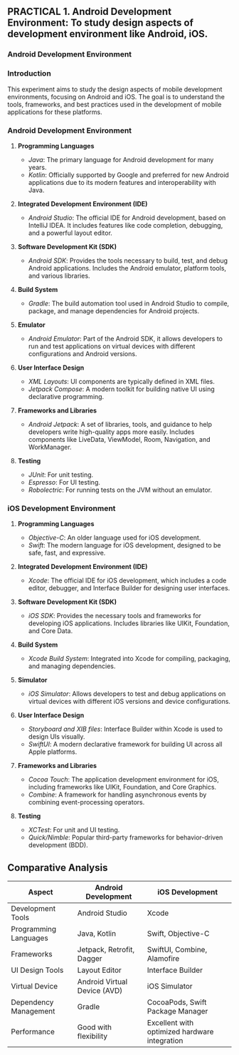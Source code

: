 ## PRACTICAL 1. Android Development Environment: To study design aspects of development environment like Android, iOS.

### Android Development Environment

### Introduction
This experiment aims to study the design aspects of mobile development environments, focusing on Android and iOS. The goal is to understand the tools, frameworks, and best practices used in the development of mobile applications for these platforms.

### Android Development Environment

1. **Programming Languages**
   - *Java*: The primary language for Android development for many years.
   - *Kotlin*: Officially supported by Google and preferred for new Android applications due to its modern features and interoperability with Java.

2. **Integrated Development Environment (IDE)**
   - *Android Studio*: The official IDE for Android development, based on IntelliJ IDEA. It includes features like code completion, debugging, and a powerful layout editor.

4. **Software Development Kit (SDK)**
   - *Android SDK*: Provides the tools necessary to build, test, and debug Android applications. Includes the Android emulator, platform tools, and various libraries.

5. **Build System**
   - *Gradle*: The build automation tool used in Android Studio to compile, package, and manage dependencies for Android projects.

6. **Emulator**
   - *Android Emulator*: Part of the Android SDK, it allows developers to run and test applications on virtual devices with different configurations and Android versions.

7. **User Interface Design**
   - *XML Layouts*: UI components are typically defined in XML files.
   - *Jetpack Compose*: A modern toolkit for building native UI using declarative programming.

8. **Frameworks and Libraries**
   - *Android Jetpack*: A set of libraries, tools, and guidance to help developers write high-quality apps more easily. Includes components like LiveData, ViewModel, Room, Navigation, and WorkManager.

9. **Testing**
   - *JUnit*: For unit testing.
   - *Espresso*: For UI testing.
   - *Robolectric*: For running tests on the JVM without an emulator.

### iOS Development Environment

1. **Programming Languages**
   - *Objective-C*: An older language used for iOS development.
   - *Swift*: The modern language for iOS development, designed to be safe, fast, and expressive.

2. **Integrated Development Environment (IDE)**
   - *Xcode*: The official IDE for iOS development, which includes a code editor, debugger, and Interface Builder for designing user interfaces.

3. **Software Development Kit (SDK)**
   - *iOS SDK*: Provides the necessary tools and frameworks for developing iOS applications. Includes libraries like UIKit, Foundation, and Core Data.

4. **Build System**
   - *Xcode Build System*: Integrated into Xcode for compiling, packaging, and managing dependencies.

5. **Simulator**
   - *iOS Simulator*: Allows developers to test and debug applications on virtual devices with different iOS versions and device configurations.

6. **User Interface Design**
   - *Storyboard and XIB files*: Interface Builder within Xcode is used to design UIs visually.
   - *SwiftUI*: A modern declarative framework for building UI across all Apple platforms.

7. **Frameworks and Libraries**
   - *Cocoa Touch*: The application development environment for iOS, including frameworks like UIKit, Foundation, and Core Graphics.
   - *Combine*: A framework for handling asynchronous events by combining event-processing operators.

9. **Testing**
   - *XCTest*: For unit and UI testing.
   - *Quick/Nimble*: Popular third-party frameworks for behavior-driven development (BDD).
  
## Comparative Analysis

| Aspect                 | Android Development                               | iOS Development                                    |
|------------------------|---------------------------------------------------|---------------------------------------------------|
| Development Tools  | Android Studio                                    | Xcode                                             |
| Programming Languages | Java, Kotlin                                   | Swift, Objective-C                                |
| Frameworks         | Jetpack, Retrofit, Dagger                         | SwiftUI, Combine, Alamofire                       |
| UI Design Tools    | Layout Editor                                     | Interface Builder                                 |
| Virtual Device     | Android Virtual Device (AVD)                      | iOS Simulator                                     |
| Dependency Management | Gradle                                         | CocoaPods, Swift Package Manager                  |
| Performance        | Good with flexibility                             | Excellent with optimized hardware integration     |
